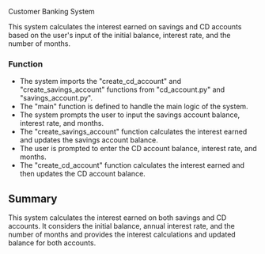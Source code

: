 Customer Banking System

This system calculates the interest earned on savings and CD accounts based on the user's input of the initial balance, interest rate, and the number of months.

### Function
- The system imports the "create_cd_account" and "create_savings_account" functions from "cd_account.py" and "savings_account.py".
- The "main" function is defined to handle the main logic of the system.
- The system prompts the user to input the savings account balance, interest rate, and months.
- The "create_savings_account" function calculates the interest earned and updates the savings account balance.
- The user is prompted to enter the CD account balance, interest rate, and months.
- The "create_cd_account" function calculates the interest earned and then updates the CD account balance.

## Summary

This system calculates the interest earned on both savings and CD accounts. It considers the initial balance, annual interest rate, and the number of months and provides the interest calculations and updated balance for both accounts.
